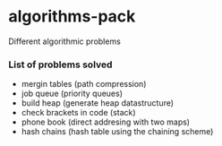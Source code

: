 # algorithms-pack
Different algorithmic problems

### List of problems solved
- mergin tables (path compression)
- job queue (priority queues)
- build heap (generate heap datastructure)
- check brackets in code (stack)
- phone book (direct addresing with two maps)
- hash chains (hash table using the chaining scheme)